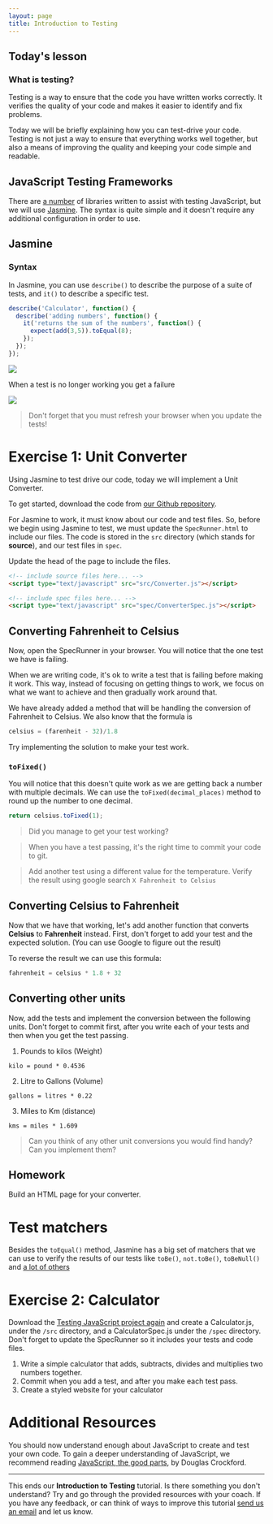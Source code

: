```yaml
---
layout: page
title: Introduction to Testing
---
```


## Today's lesson

### What is testing?

Testing is a way to ensure that the code you have written works correctly. It verifies the quality of your code and makes it easier to identify and fix problems.

Today we will be briefly explaining how you can test-drive your code. Testing is not just a way to ensure that everything works well together, but also a means of improving the quality and keeping your code simple and readable.

## JavaScript Testing Frameworks

There are [a number](http://en.wikipedia.org/wiki/List_of_unit_testing_frameworks#JavaScript) of libraries written to assist with testing JavaScript, but we will use [Jasmine](http://jasmine.github.io/). The syntax is quite simple and it doesn't require any additional configuration in order to use.

## Jasmine

### Syntax

In Jasmine, you can use `describe()` to describe the purpose of a suite of tests, and `it()` to describe a specific test.


```javascript
describe('Calculator', function() {
  describe('adding numbers', function() {
    it('returns the sum of the numbers', function() {
      expect(add(3,5)).toEqual(8);
    });
  });
});
```

![](assets/images/calculator-test.png)

When a test is no longer working you get a failure

![](assets/images/calculator-test-fail.png)


> Don't forget that you must refresh your browser when you update the tests!

# Exercise 1: Unit Converter

Using Jasmine to test drive our code, today we will implement a Unit Converter.

To get started, download the code from [our Github repository](https://github.com/codebar/TestingJavascript).

For Jasmine to work, it must know about our code and test files. So, before we begin using Jasmine to test, we must update the `SpecRunner.html` to include our files. The code is stored in the `src` directory (which stands for **source**), and our test files in `spec`.

Update the head of the page to include the files.

```html
<!-- include source files here... -->
<script type="text/javascript" src="src/Converter.js"></script>

<!-- include spec files here... -->
<script type="text/javascript" src="spec/ConverterSpec.js"></script>
```


## Converting Fahrenheit to Celsius

Now, open the SpecRunner in your browser. You will notice that the one test we have is failing.

When we are writing code, it's ok to write a test that is failing before making it work. This way, instead of focusing on getting things to work, we focus on what we want to achieve and then gradually work around that.

We have already added a method that will be handling the conversion of Fahrenheit to Celsius. We also know that the formula is

```javascript
celsius = (farenheit - 32)/1.8
```

Try implementing the solution to make your test work.

### `toFixed()`

You will notice that this doesn't quite work as we are getting back a number with multiple decimals. We can use the `toFixed(decimal_places)` method to round up the number to one decimal.

```javascript
return celsius.toFixed(1);
```

> Did you manage to get your test working?

> When you have a test passing, it's the right time to commit your code to git.

> Add another test using a different value for the temperature. Verify the result using google search `X Fahrenheit to Celsius`


## Converting Celsius to Fahrenheit

Now that we have that working, let's add another function that converts **Celsius** to **Fahrenheit** instead.
First, don't forget to add your test and the expected solution. (You can use Google to figure out the result)

To reverse the result we can use this formula:

```javascript
fahrenheit = celsius * 1.8 + 32
```

## Converting other units

Now, add the tests and implement the conversion between the following units. Don't forget to commit first, after you write each of your tests and then when you get the test passing.

1. Pounds to kilos (Weight)
```
kilo = pound * 0.4536
```

2. Litre to Gallons (Volume)
````
gallons = litres * 0.22
````

3. Miles to Km (distance)
```
kms = miles * 1.609
```

> Can you think of any other unit conversions you would find handy? Can you implement them?

## Homework
 Build an HTML page for your converter.

# Test matchers

Besides the `toEqual()` method, Jasmine has a big set of matchers that we can use to verify the results of our tests like `toBe()`, `not.toBe()`, `toBeNull()` and [a lot of others](http://pivotal.github.io/jasmine/)


# Exercise 2: Calculator

Download the [Testing JavaScript project again](https://github.com/codebar/TestingJavascript) and create a Calculator.js, under the `/src` directory, and a CalculatorSpec.js under the `/spec` directory. Don't forget to update the SpecRunner so it includes your tests and code files.

1. Write a simple calculator that adds, subtracts, divides and multiplies two numbers together.
2. Commit when you add a test, and after you make each test pass.
3. Create a styled website for your calculator


# Additional Resources

You should now understand enough about JavaScript to create and test your own code.
To gain a deeper understanding of JavaScript, we recommend reading [JavaScript, the good parts](http://www.amazon.co.uk/JavaScript-Good-Parts-Douglas-Crockford/dp/0596517742), by Douglas Crockford.

---
This ends our **Introduction to Testing** tutorial. Is there something you don't understand? Try and go through the provided resources with your coach. If you have any feedback, or can think of ways to improve this tutorial [send us an email](mailto:feedback@codebar.io) and let us know.
